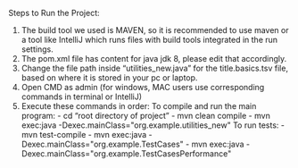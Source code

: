 Steps to Run the Project:
1. The build tool we used is MAVEN, so it is recommended to use maven or a tool like IntelliJ which runs files with build tools integrated in the run settings.
2. The pom.xml file has content for java jdk 8, please edit that accordingly.
3. Change the file path inside “utilities_new.java” for the title.basics.tsv file, based on where it is stored in your pc or laptop.
4. Open CMD as admin (for windows, MAC users use corresponding commands in terminal or IntelliJ)
5. Execute these commands in order:
           To compile and run the main program:
             - cd “root directory of project”
             - mvn clean compile
             - mvn exec:java -Dexec.mainClass="org.example.utilities_new"
          To run tests:
             - mvn test-compile
             - mvn exec:java -Dexec.mainClass="org.example.TestCases" 
             - mvn exec:java -Dexec.mainClass="org.example.TestCasesPerformance"
